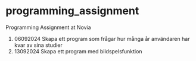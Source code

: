 # programming_assignment
Programming Assignment at Novia
1. 06092024 Skapa ett program som frågar hur många år användaren har kvar av sina studier
2. 13092024 Skapa ett program med bildspelsfunktion
